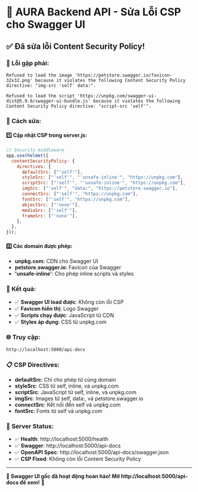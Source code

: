 # 🔧 AURA Backend API - Sửa Lỗi CSP cho Swagger UI

## ✅ **Đã sửa lỗi Content Security Policy!**

### 🚨 **Lỗi gặp phải:**
```
Refused to load the image 'https://petstore.swagger.io/favicon-32x32.png' because it violates the following Content Security Policy directive: "img-src 'self' data:".

Refused to load the script 'https://unpkg.com/swagger-ui-dist@5.9.0/swagger-ui-bundle.js' because it violates the following Content Security Policy directive: "script-src 'self'".
```

### 🔧 **Cách sửa:**

#### 1️⃣ **Cập nhật CSP trong server.js:**
```javascript
// Security middleware
app.use(helmet({
  contentSecurityPolicy: {
    directives: {
      defaultSrc: ["'self'"],
      styleSrc: ["'self'", "'unsafe-inline'", "https://unpkg.com"],
      scriptSrc: ["'self'", "'unsafe-inline'", "https://unpkg.com"],
      imgSrc: ["'self'", "data:", "https://petstore.swagger.io"],
      connectSrc: ["'self'", "https://unpkg.com"],
      fontSrc: ["'self'", "https://unpkg.com"],
      objectSrc: ["'none'"],
      mediaSrc: ["'self'"],
      frameSrc: ["'none'"],
    },
  },
}));
```

#### 2️⃣ **Các domain được phép:**
- **unpkg.com**: CDN cho Swagger UI
- **petstore.swagger.io**: Favicon của Swagger
- **'unsafe-inline'**: Cho phép inline scripts và styles

### 🎯 **Kết quả:**
- ✅ **Swagger UI load được**: Không còn lỗi CSP
- ✅ **Favicon hiển thị**: Logo Swagger
- ✅ **Scripts chạy được**: JavaScript từ CDN
- ✅ **Styles áp dụng**: CSS từ unpkg.com

### 🌐 **Truy cập:**
```
http://localhost:5000/api-docs
```

### 📋 **CSP Directives:**
- **defaultSrc**: Chỉ cho phép từ cùng domain
- **styleSrc**: CSS từ self, inline, và unpkg.com
- **scriptSrc**: JavaScript từ self, inline, và unpkg.com
- **imgSrc**: Images từ self, data:, và petstore.swagger.io
- **connectSrc**: Kết nối đến self và unpkg.com
- **fontSrc**: Fonts từ self và unpkg.com

### 🚀 **Server Status:**
- ✅ **Health**: http://localhost:5000/health
- ✅ **Swagger**: http://localhost:5000/api-docs
- ✅ **OpenAPI Spec**: http://localhost:5000/api-docs/swagger.json
- ✅ **CSP Fixed**: Không còn lỗi Content Security Policy

---

**🎉 Swagger UI gốc đã hoạt động hoàn hảo! Mở http://localhost:5000/api-docs để xem!** 🎉
